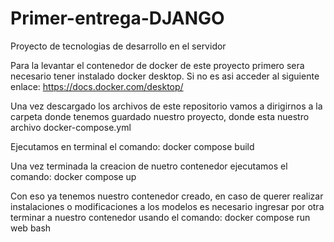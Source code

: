 # Primer-entrega-DJANGO
Proyecto de tecnologias de desarrollo en el servidor


Para la levantar el contenedor de docker de este proyecto primero sera necesario tener instalado docker desktop. Si no es asi acceder al siguiente enlace: https://docs.docker.com/desktop/

Una vez descargado los archivos de este repositorio vamos a dirigirnos a la carpeta donde tenemos guardado nuestro proyecto, donde esta nuestro archivo docker-compose.yml

Ejecutamos en terminal el comando: docker compose build

Una vez terminada la creacion de nuetro contenedor ejecutamos el comando: docker compose up

Con eso ya tenemos nuestro contenedor creado, en caso de querer realizar instalaciones o modificaciones a los modelos es necesario ingresar por otra terminar a nuestro contenedor usando el comando: docker compose run web bash
